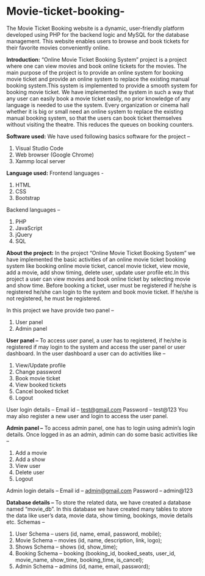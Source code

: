 # Movie-ticket-booking-
The Movie Ticket Booking website is a dynamic, user-friendly platform developed using PHP for the backend logic and MySQL for the database management. This website enables users to browse and book tickets for their favorite movies conveniently online.

**Introduction:**
“Online Movie Ticket Booking System” project is a project where one can view movies and book online tickets for the movies. The main purpose of the project is to provide an online system for booking movie ticket and provide an online system to replace the existing manual booking system.This system is implemented to provide a smooth system for booking movie ticket. We have implemented the system in such a way that any user can easily book a movie ticket easily, no prior knowledge of any language is needed to use the system. Every organization or cinema hall whether it is big or small need an online system to replace the existing manual booking system, so that the users can book ticket themselves without visiting the theatre. This reduces the queues on booking counters.

**Software used:**
We have used following basics software for the project –
1. Visual Studio Code 
2. Web browser (Google Chrome)
3. Xammp local server

**Language used:**
Frontend languages -
1. HTML
2. CSS
3. Bootstrap

Backend languages –
1. PHP
2. JavaScript
3. jQuery
4. SQL

**About the project:**
In the project “Online Movie Ticket Booking System” we have implemented the basic activities of an online movie ticket booking system like booking online movie ticket, cancel movie ticket, view movie, add a movie, add show timing, delete user, update user profile etc.In this project a user can view movies and book online ticket by selecting movie and show time. Before booking a ticket, user must be registered if he/she is registered he/she can login to the system and book movie ticket. If he/she is not registered, he must be registered.

In this project we have provide two panel –
1. User panel
2. Admin panel

**User panel –**
To access user panel, a user has to registered, if he/she is registered if may login to the system and access the user panel or user dashboard. In the user 
dashboard a user can do activities like –
1. View/Update profile
2. Change password
3. Book movie ticket
4. View booked tickets
5. Cancel booked ticket
6. Logout

User login details –
Email id – test@gmail.com
Password – test@123
You may also register a new user and login to access the user panel.

**Admin panel –**
To access admin panel, one has to login using admin’s login details. Once 
logged in as an admin, admin can do some basic activities like –
1. Add a movie
2. Add a show
3. View user
4. Delete user
5. Logout

Admin login details –
Email id – admin@gmail.com
Password – admin@123


**Database details –**
To store the related data, we have created a database named “movie_db”. In 
this database we have created many tables to store the data like user’s data, 
movie data, show timing, bookings, movie details etc.
Schemas –
1. User Schema –
users (id, name, email, password, mobile);
2. Movie Schema –
movies (id, name, description, link, logo);
3. Shows Schema –
shows (id, show_time);
4. Booking Schema –
booking (booking_id, booked_seats, user_id, movie_name, show_time, 
booking_time, is_cancel);
5. Admin Schema –
admins (id, name, email, password);
